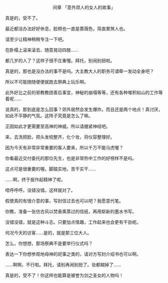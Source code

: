 <p align="center">间章 「意外烦人的女人的故事」</p>

真是的，受不了。

最近都没办法好好休息，脸颊也一直是蔷薇色，简直累煞人也。

请至少让精神稍稍专注一下吧。

在卧榻上滚来滚去、随意晃动四肢……

都几岁的人了？这样子很不庄重喔。拜托，别闹别扭啦。

真是的，那也是没办法的事不是吗。大主教大人的职务可谓牵一发动全身吧？

所以不可能随随便便就跑去祭典上玩乐啊。

此外好比之前的邪教教团善后事宜，神秘的崩塌等等，还有各种堆积如山的工作等着呢……

说真的，那到底是怎么回事？郊外居然会发生爆炸。而且还是两个地点！真讨厌，如此不平静的气氛。这阵子究竟是怎么了嘛。

正因如此才更需要至高神的神威。所以请绷紧神经吧。

来，去洗把脸，把头发梳整齐，化个妆，将仪容整理好。

因为今天有非常非常重要的客人要来，所以千万不能马虎喔？

你看最近交付委托的那位先生，也是非常热中工作的好榜样不是吗。

这点可是很重要的喔。脚踏实地，苦干实干……

……啊，终于振作起精神了呢。

唔呼呼呼。没错没错。这样就对了。

假使真的有很介意的事，写封信过去也可以吧？我愿意代笔。

你瞧，准备一张仿古风以焚香熏蒸过的信纸，再用崭新的墨水书写。

没错没错，就是这种斗志。只要加点情趣，工作起来也会更有干劲呢。

何况今天的访客……是的，就是那三位大人。

怎么，你想想，那场祭典不是要举行仪式吗？

表达一下你想参观地母神的祀事之类的，请对方写封介绍书也可以啊。

……啊啊，不行啦。拜托，请别再闹别扭了。妆都糊掉了……

真是的，受不了！你这样也能算是被誉为剑之圣女的人物吗！


